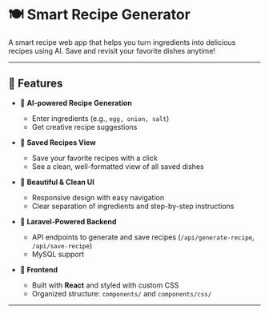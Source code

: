 # 🍽️ Smart Recipe Generator

A smart recipe web app that helps you turn ingredients into delicious recipes using AI. Save and revisit your favorite dishes anytime!

---

## 🚀 Features

- 🧠 **AI-powered Recipe Generation**
  - Enter ingredients (e.g., `egg, onion, salt`)
  - Get creative recipe suggestions

- 📁 **Saved Recipes View**
  - Save your favorite recipes with a click
  - See a clean, well-formatted view of all saved dishes

- 🧾 **Beautiful & Clean UI**
  - Responsive design with easy navigation
  - Clear separation of ingredients and step-by-step instructions

- 💾 **Laravel-Powered Backend**
  - API endpoints to generate and save recipes (`/api/generate-recipe`, `/api/save-recipe`)
  - MySQL support

- 🔗 **Frontend**
  - Built with **React** and styled with custom CSS
  - Organized structure: `components/` and `components/css/`

---
